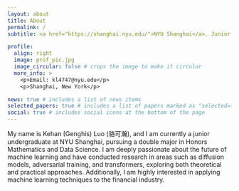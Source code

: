```yaml
---
layout: about
title: About
permalink: /
subtitle: <a href="https://shanghai.nyu.edu/">NYU Shanghai</a>. Junior Undergraduate. Honors Mathematics & Data Science.

profile:
  align: right
  image: prof_pic.jpg
  image_circular: false # crops the image to make it circular
  more_info: >
    <p>Email: kl4747@nyu.edu</p>
    <p>Shanghai, New York</p>

news: true # includes a list of news items
selected_papers: true # includes a list of papers marked as "selected={true}"
social: true # includes social icons at the bottom of the page
---
```


My name is Kehan (Genghis) Luo (骆可瀚), and I am currently a junior undergraduate at NYU Shanghai, pursuing a double major in Honors Mathematics and Data Science. I am deeply passionate about the future of machine learning and have conducted research in areas such as diffusion models, adversarial training, and transformers, exploring both theoretical and practical approaches. Additionally, I am highly interested in applying machine learning techniques to the financial industry.
